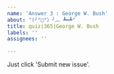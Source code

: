 ```yaml
---
name: 'Answer 3 : George W. Bush'
about: "(╯°□°）╯︵ ┻━┻"
title: quiz|365|George W. Bush
labels: ''
assignees: ''

---
```


Just click 'Submit new issue'.
